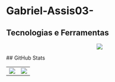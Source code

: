# Gabriel-Assis03-
## Tecnologias e Ferramentas
<p align="center">
  <a href="https://skillicons.dev">
    <img src="https://skillicons.dev/icons?i=github,linux,html,css,javascript,typescript,docker,react,mysql,nodejs,java,vscode,python,c#,dotnet,php&perline=9" />
  </a>
</p>
## GitHub Stats
<table>
<tr><td>

  <a href="https://github.com/anuraghazra/github-readme-stats" rel="noopener noreferrer" target="_blank">
    <img align="center" src="https://github-readme-stats.vercel.app/api?username=Gabriel-Assis03&show_icons=true&theme=blue-green" />
  </a>

</td><td>

  <a href="https://github.com/anuraghazra/github-readme-stats" rel="noopener noreferrer" target="_blank" target="_blank">
    <img align="center" src="https://github-readme-stats.vercel.app/api/top-langs/?username=Gabriel-Assis03&layout=compact&theme=blue-green" />
  </a>

</td></tr>
</table>
